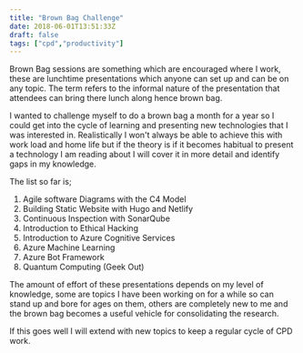 ```yaml
---
title: "Brown Bag Challenge"
date: 2018-06-01T13:51:33Z
draft: false
tags: ["cpd","productivity"]
---
```


Brown Bag sessions are something which are encouraged where I work, these are lunchtime presentations which anyone can set up and can be on any topic. The term refers to the informal nature of the presentation that attendees can bring there lunch along hence brown bag.

I wanted to challenge myself to do a brown bag a month for a year so I could get into the cycle of learning and presenting new technologies that I was interested in. Realistically I won't always be able to achieve this with work load and home life but if the theory is if it becomes habitual to present a technology I am reading about I will cover it in more detail and identify gaps in my knowledge.

The list so far is;

1. Agile software Diagrams with the C4 Model
2. Building Static Website with Hugo and Netlify
3. Continuous Inspection with SonarQube
4. Introduction to Ethical Hacking
5. Introduction to Azure Cognitive Services
6. Azure Machine Learning
7. Azure Bot Framework
8. Quantum Computing (Geek Out)


The amount of effort of these presentations depends on my level of knowledge, some are topics I have been working on for a while so can stand up and bore for ages on them, others are completely new to me and the brown bag becomes a useful vehicle for consolidating the research.

If this goes well I will extend with new topics to keep a regular cycle of CPD work. 

